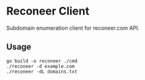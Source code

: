 # Reconeer Client

Subdomain enumeration client for reconeer.com API.

## Usage

```
go build -o reconeer ./cmd
./reconeer -d example.com
./reconeer -dL domains.txt
```
